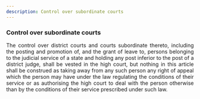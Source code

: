 ```yaml
---
description: Control over subordinate courts
---
```


### Control over subordinate courts
<div style="text-align: justify">

The control over district courts and courts subordinate thereto, including the posting and promotion of, and the grant of leave to, persons belonging to the judicial service of a state and holding any post inferior to the post of a district judge, shall be vested in the high court, but nothing in this article shall be construed as taking away from any such person any right of appeal which the person may have under the law regulating the conditions of their service or as authorising the high court to deal with the person otherwise than by the conditions of their service prescribed under such law.
